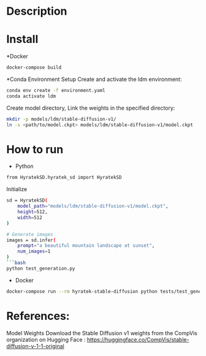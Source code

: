 # Description

# Install
*Docker
```bash
docker-compose build
```
*Conda
Environment Setup Create and activate the ldm environment:
```bash
conda env create -f environment.yaml
conda activate ldm
```
Create model directory, Link the weights in the specified directory:
```bash
mkdir -p models/ldm/stable-diffusion-v1/
ln -s <path/to/model.ckpt> models/ldm/stable-diffusion-v1/model.ckpt
```
# How to run

* Python
```bash
from HyratekSD.hyratek_sd import HyratekSD
```
Initialize
```bash
sd = HyratekSD(
    model_path="models/ldm/stable-diffusion-v1/model.ckpt",
    height=512,
    width=512
)

# Generate images
images = sd.infer(
    prompt="a beautiful mountain landscape at sunset",
    num_images=1
)
```bash
python test_generation.py
```
* Docker
```bash
docker-compose run --rm hyratek-stable-diffusion python tests/test_generation.py
```
# References:

Model Weights Download the Stable Diffusion v1 weights from the CompVis organization on Hugging Face : https://huggingface.co/CompVis/stable-diffusion-v-1-1-original

